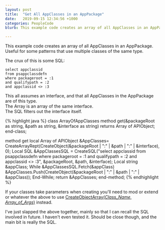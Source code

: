 ```yaml
---
layout: post
title:  "Get All AppClasses in an AppPackage"
date:   2019-09-15 12:34:56 +1000
categories: PeopleCode
blurb: This example code creates an array of all AppClasses in an AppPackage. Useful for some patterns that use multiple classes of the same type.

---
```


This example code creates an array of all AppClasses in an AppPackage. Useful for some patterns that use multiple classes of the same type.

The crux of this is some SQL:  
```
select appclassid 
from psappclassdefn 
where packageroot = :1 
and qualifypath = :2 
and appclassid <> :3
```

This all assumes an interface, and that all AppClasses in the AppPackage are of this type.  
The Array is an array of the same interface.  
The SQL filters out the interface itself.

{% highlight java %}
class ArrayOfAppClasses
   method get(&packageRoot as string, &path as string, &interface as string) returns Array of APIObject;
end-class;   
   
method get
   local Array of APIObject &AppClasses= CreateArrayRept(CreateObject(&packageRoot | ":" | &path | ":" | &interface), 0);
   Local SQL &AppClassesSQL = CreateSQL("select appclassid from psappclassdefn where packageroot = :1 and qualifypath = :2 and appclassid <> :3", &packageRoot, &path, &interface);
   Local string &appClass;
   While &AppClassesSQL.Fetch(&appClass)
      &AppClasses.Push(CreateObject(&packageRoot | ":" | &path | ":" | &appClass));
   End-While;
   return &AppClasses;
end-method;
{% endhighlight %}

If your classes take parameters when creating you'll need to mod or extend or whatever the above to use [CreateObjectArray(*Class_Name, Array_of_Args*)](https://docs.oracle.com/cd/E92519_02/pt856pbr3/eng/pt/tpcl/langref_PeopleCodeBuilt-inFunctionsAndLanguageConstructs_C.html#ub00fb66b-2299-4bb0-a977-e187ee7d0577) instead.

I've just slapped the above together, mainly so that I can recall the SQL involved in future. I haven't even tested it. Should be close though, and the main bit is really the SQL. 
<!--stackedit_data:
eyJoaXN0b3J5IjpbNzM3MzUyNDQyLC01OTc3OTUwODcsMzQ4MD
UzOTY4LDYxODIzMTYyMCwxNjM4MTE2ODkyLDY3MTY5NDg4MV19

-->